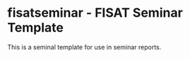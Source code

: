 fisatseminar - FISAT Seminar Template
=====================================

This is a seminal template for use in seminar reports.
